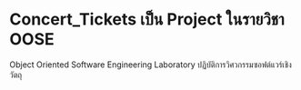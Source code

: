 # Concert_Tickets เป็น Project ในรายวิชา OOSE
Object Oriented Software Engineering Laboratory   ปฏิบัติการวิศวกรรมซอฟต์แวร์เชิงวัตถุ
